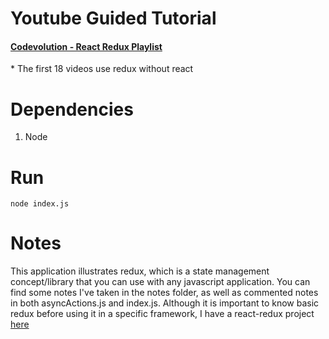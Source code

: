 # Youtube Guided Tutorial
#### [Codevolution - React Redux Playlist](<https://www.youtube.com/playlist?list=PLC3y8-rFHvwheJHvseC3I0HuYI2f46oAK>)
\* The first 18 videos use redux without react

# Dependencies
1. Node

# Run
```
node index.js
```  

# Notes

This application illustrates redux, which is a state management concept/library that you can use with any javascript application. You can find some notes I've taken in the notes folder, as well as commented notes in both asyncActions.js and index.js. Although it is important to know basic redux before using it in a specific framework, I have a react-redux project [here](<https://github.com/rnabeeh93/React-Redux-Tutorial>)
